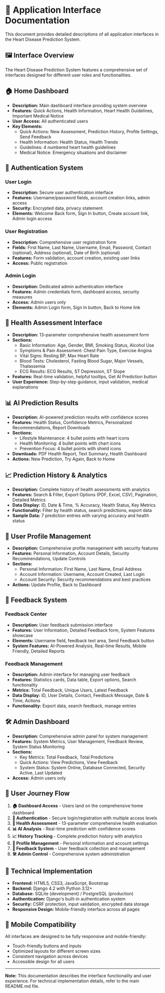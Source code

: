 # 📸 Application Interface Documentation

This document provides detailed descriptions of all application interfaces in the Heart Disease Prediction System.

## 🖼️ **Interface Overview**

The Heart Disease Prediction System features a comprehensive set of interfaces designed for different user roles and functionalities.

## 🏠 **Home Dashboard**
- **Description:** Main dashboard interface providing system overview
- **Features:** Quick Actions, Health Information, Heart Health Guidelines, Important Medical Notice
- **User Access:** All authenticated users
- **Key Elements:**
  - Quick Actions: New Assessment, Prediction History, Profile Settings, Send Feedback
  - Health Information: Health Status, Health Trends
  - Guidelines: 4 numbered heart health guidelines
  - Medical Notice: Emergency situations and disclaimer

## 🔐 **Authentication System**

### **User Login**
- **Description:** Secure user authentication interface
- **Features:** Username/password fields, account creation links, admin access
- **Security:** Encrypted data, privacy statement
- **Elements:** Welcome Back form, Sign In button, Create account link, Admin login access

### **User Registration**
- **Description:** Comprehensive user registration form
- **Fields:** First Name, Last Name, Username, Email, Password, Contact (optional), Address (optional), Date of Birth (optional)
- **Features:** Form validation, account creation, existing user links
- **Access:** Public registration

### **Admin Login**
- **Description:** Dedicated admin authentication interface
- **Features:** Admin credentials form, dashboard access, security measures
- **Access:** Admin users only
- **Elements:** Admin Login form, Sign In button, Back to Home link

## 🧪 **Health Assessment Interface**
- **Description:** 13-parameter comprehensive health assessment form
- **Sections:**
  - Basic Information: Age, Gender, BMI, Smoking Status, Alcohol Use
  - Symptoms & Pain Assessment: Chest Pain Type, Exercise Angina
  - Vital Signs: Resting BP, Max Heart Rate
  - Blood Tests: Cholesterol, Fasting Blood Sugar, Major Vessels, Thalassemia
  - ECG Results: ECG Results, ST Depression, ST Slope
- **Features:** Real-time validation, helpful tooltips, Get AI Prediction button
- **User Experience:** Step-by-step guidance, input validation, medical explanations

## 📊 **AI Prediction Results**
- **Description:** AI-powered prediction results with confidence scores
- **Features:** Health Status, Confidence Metrics, Personalized Recommendations, Report Downloads
- **Sections:**
  - Lifestyle Maintenance: 4 bullet points with heart icons
  - Health Monitoring: 4 bullet points with chart icons
  - Prevention Focus: 4 bullet points with shield icons
- **Downloads:** PDF Health Report, Text Summary, Health Dashboard
- **Actions:** New Prediction, Try Again, Back to Home

## 📈 **Prediction History & Analytics**
- **Description:** Complete history of health assessments with analytics
- **Features:** Search & Filter, Export Options (PDF, Excel, CSV), Pagination, Detailed Metrics
- **Data Display:** ID, Date & Time, % Accuracy, Health Status, Key Metrics
- **Functionality:** Filter by health status, search predictions, export data
- **Sample Data:** 7 prediction entries with varying accuracy and health status

## 👤 **User Profile Management**
- **Description:** Comprehensive profile management with security features
- **Features:** Personal Information, Account Details, Security Recommendations, Update Controls
- **Sections:**
  - Personal Information: First Name, Last Name, Email Address
  - Account Information: Username, Account Created, Last Login
  - Account Security: Security recommendations and best practices
- **Actions:** Update Profile, Back to Dashboard

## 💬 **Feedback System**

### **Feedback Center**
- **Description:** User feedback submission interface
- **Features:** User Information, Detailed Feedback form, System Features showcase
- **Elements:** Username field, feedback text area, Send Feedback button
- **System Features:** AI-Powered Analysis, Real-time Results, Mobile Friendly, Detailed Reports

### **Feedback Management**
- **Description:** Admin interface for managing user feedback
- **Features:** Statistics cards, Data table, Export options, Search functionality
- **Metrics:** Total Feedback, Unique Users, Latest Feedback
- **Data Display:** ID, User Details, Contact, Feedback Message, Date & Time, Actions
- **Functionality:** Export data, search feedback, manage entries

## 🛠️ **Admin Dashboard**
- **Description:** Comprehensive admin panel for system management
- **Features:** System Metrics, User Management, Feedback Review, System Status Monitoring
- **Sections:**
  - Key Metrics: Total Feedback, Total Predictions
  - Quick Actions: View Predictions, View Feedback
  - System Status: System Online, Database Connected, Security Active, Last Updated
- **Access:** Admin users only

## 🎯 **User Journey Flow**

1. **🏠 Dashboard Access** - Users land on the comprehensive home dashboard
2. **🔐 Authentication** - Secure login/registration with multiple access levels
3. **🧪 Health Assessment** - 13-parameter comprehensive health evaluation
4. **📊 AI Analysis** - Real-time prediction with confidence scores
5. **📈 History Tracking** - Complete prediction history with analytics
6. **👤 Profile Management** - Personal information and account settings
7. **💬 Feedback System** - User feedback collection and management
8. **🛠️ Admin Control** - Comprehensive system administration

## 🔧 **Technical Implementation**

- **Frontend:** HTML5, CSS3, JavaScript, Bootstrap
- **Backend:** Django 4.2 with Python 3.12+
- **Database:** SQLite (development) / PostgreSQL (production)
- **Authentication:** Django's built-in authentication system
- **Security:** CSRF protection, input validation, encrypted data storage
- **Responsive Design:** Mobile-friendly interface across all pages

## 📱 **Mobile Compatibility**

All interfaces are designed to be fully responsive and mobile-friendly:
- Touch-friendly buttons and inputs
- Optimized layouts for different screen sizes
- Consistent navigation across devices
- Accessible design for all users

---

**Note:** This documentation describes the interface functionality and user experience. For technical implementation details, refer to the main README.md file.